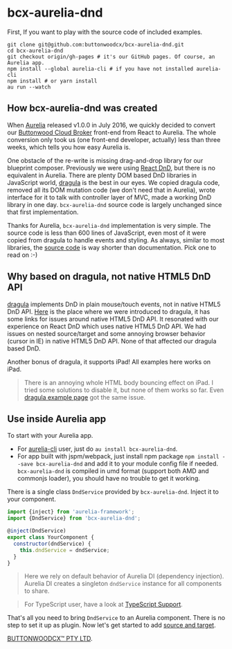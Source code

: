 # bcx-aurelia-dnd

First, If you want to play with the source code of included examples.

```
git clone git@github.com:buttonwoodcx/bcx-aurelia-dnd.git
cd bcx-aurelia-dnd
git checkout origin/gh-pages # it's our GitHub pages. Of course, an Aurelia app.
npm install --global aurelia-cli # if you have not installed aurelia-cli
npm install # or yarn install
au run --watch
```

## How bcx-aurelia-dnd was created

When [Aurelia](http://aurelia.io) released v1.0.0 in July 2016, we quickly decided to convert our [Buttonwood Cloud Broker](http://www.buttonwood.com.au/products/cloud-broker/cloud-broker/) front-end from React to Aurelia. The whole conversion only took us (one front-end developer, actually) less than three weeks, which tells you how easy Aurelia is.

One obstacle of the re-write is missing drag-and-drop library for our blueprint composer. Previously we were using [React DnD](http://react-dnd.github.io/react-dnd/), but there is no equivalent in Aurelia. There are plenty DOM based DnD libraries in JavaScript world, [dragula](https://bevacqua.github.io/dragula/) is the best in our eyes. We copied dragula code, removed all its DOM mutation code (we don't need that in Aurelia), wrote interface for it to talk with controller layer of MVC, made a working DnD library in one day. `bcx-aurelia-dnd` source code is largely unchanged since that first implementation.

Thanks for Aurelia, `bcx-aurelia-dnd` implementation is very simple. The source code is less than 600 lines of JavaScript, even most of it were copied from dragula to handle events and styling. As always, similar to most libraries, the [source code](https://github.com/buttonwoodcx/bcx-aurelia-dnd) is way shorter than documentation. Pick one to read on :-)

## Why based on dragula, not native HTML5 DnD API

[dragula](https://bevacqua.github.io/dragula/) implements DnD in plain mouse/touch events, not in native HTML5 DnD API. [Here](https://www.danyow.net/drag-and-drop-with-aurelia/) is the place where we were introduced to dragula, it has some links for issues around native HTML5 DnD API. It resonated with our experience on React DnD which uses native HTML5 DnD API. We had issues on nested source/target and some annoying browser behavior (cursor in IE) in native HTML5 DnD API. None of that affected our dragula based DnD.

Another bonus of dragula, it supports iPad! All examples here works on iPad.

> There is an annoying whole HTML body bouncing effect on iPad. I tried some solutions to disable it, but none of them works so far. Even [dragula example page](https://bevacqua.github.io/dragula/) got the same issue.

## Use inside Aurelia app

To start with your Aurelia app.

* For [aurelia-cli](https://github.com/aurelia/cli) user, just do `au install bcx-aurelia-dnd`.
* For app built with jspm/webpack, just install npm package `npm install --save bcx-aurelia-dnd` and add it to your module config file if needed. `bcx-aurelia-dnd` is compiled in umd format (support both AMD and commonjs loader), you should have no trouble to get it working.

There is a single class `DndService` provided by `bcx-aurelia-dnd`. Inject it to your component.

```javascript
import {inject} from 'aurelia-framework';
import {DndService} from 'bcx-aurelia-dnd';

@inject(DndService)
export class YourComponent {
  constructor(dndService) {
    this.dndService = dndService;
  }
}
```

> Here we rely on default behavior of Aurelia DI (dependency injection). Aurelia DI creates a singleton `dndService` instance for all components to share.

> For TypeScript user, have a look at [TypeScript Support](#/typescript-support).

That's all you need to bring `DndService` to an Aurelia component. There is no step to set it up as plugin. Now let's get started to add [source and target](#/source-and-target).

[BUTTONWOODCX™ PTY LTD](http://www.buttonwood.com.au).
